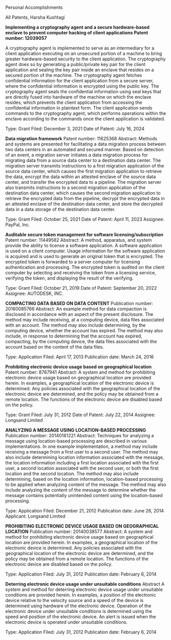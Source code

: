 
Personal Accomplishments

All Patents, Harsha Kushtagi

**Implementing a cryptography agent and a secure hardware-based enclave to prevent computer hacking of client applications
Patent number: 12039057**

A cryptography agent is implemented to serve as an intermediary for a client application executing on an unsecured portion of a machine to bring greater hardware-based security to the client application. The cryptography agent does so by generating a public/private key pair for the client application and sealing the key pair inside an enclave that resides on a secured portion of the machine. The cryptography agent fetches confidential information for the client application from a secure server, where the confidential information is encrypted using the public key. The cryptography agent seals the confidential information using seal keys that are directly fused into hardware of the machine on which the enclave resides, which prevents the client application from accessing the confidential information in plaintext form. The client application sends commands to the cryptography agent, which performs operations within the enclave according to the commands once the client application is validated.

Type: Grant
Filed: December 3, 2021
Date of Patent: July 16, 2024

**Data migration framework**
Patent number: 11625368
Abstract: Methods and systems are presented for facilitating a data migration process between two data centers in an automated and secured manner. Based on detection of an event, a migration server initiates a data migration process for migrating data from a source data center to a destination data center. The migration server transmits instructions to a first migration application of the source data center, which causes the first migration application to retrieve the data, encrypt the data within an attested enclave of the source data center, and transfer the encrypted data to a pipeline. The migration server also transmits instructions to a second migration application of the destination data center, which causes the second migration application to retrieve the encrypted data from the pipeline, decrypt the encrypted data in an attested enclave of the destination data center, and store the decrypted data in a data storage of the destination data center.

Type: Grant
Filed: October 25, 2021
Date of Patent: April 11, 2023
Assignee: PayPal, Inc.

**Auditable secure token management for software licensing/subscription**
Patent number: 11449582
Abstract: A method, apparatus, and system provide the ability to license a software application. A software application is used on a client computer. Usage information for the software application is acquired and is used to generate an original token that is encrypted. The encrypted token is forwarded to a server computer for licensing authentication and processing. The encrypted token is audited on the client computer by selecting and receiving the token from a licensing service, verifying the token, and displaying the result of the verifying.

Type: Grant
Filed: October 21, 2019
Date of Patent: September 20, 2022
Assignee: AUTODESK, INC.

**COMPACTING DATA BASED ON DATA CONTENT**
Publication number: 20160085766
Abstract: An example method for data compaction is disclosed in accordance with an aspect of the present disclosure. The method may include receiving, at a computing device, data files associated with an account. The method may also include determining, by the computing device, whether the account has expired. The method may also include, in response to determining that the account has expired, compacting, by the computing device, the data files associated with the account based on the content of the data files.

Type: Application
Filed: April 17, 2013
Publication date: March 24, 2016

**Prohibiting electronic device usage based on geographical location**
Patent number: 8787941
Abstract: A system and method for prohibiting electronic device usage based on geographical location are provided herein. In examples, a geographical location of the electronic device is determined. Any policies associated with the geographical location of the electronic device are determined, and the policy may be obtained from a remote location. The functions of the electronic device are disabled based on the policy.

Type: Grant
Filed: July 31, 2012
Date of Patent: July 22, 2014
Assignee: Longsand Limited

**ANALYZING A MESSAGE USING LOCATION-BASED PROCESSING**
Publication number: 20140181221
Abstract: Techniques for analyzing a message using location-based processing are described in various implementations. In one example implementation, a method may include receiving a message from a first user to a second user. The method may also include determining location information associated with the message, the location information including a first location associated with the first user, a second location associated with the second user, or both the first location and the second location. The method may also include determining, based on the location information, location-based processing to be applied when analyzing content of the message. The method may also include analyzing the content of the message to determine whether the message contains potentially unintended content using the location-based processing.

Type: Application
Filed: December 21, 2012
Publication date: June 26, 2014
Applicant: Longsand Limited

**PROHIBITING ELECTRONIC DEVICE USAGE BASED ON GEOGRAPHICAL LOCATION**
Publication number: 20140038577
Abstract: A system and method for prohibiting electronic device usage based on geographical location are provided herein. In examples, a geographical location of the electronic device is determined. Any policies associated with the geographical location of the electronic device are determined, and the policy may be obtained from a remote location. The functions of the electronic device are disabled based on the policy.

Type: Application
Filed: July 31, 2012
Publication date: February 6, 2014

**Deterring electronic device usage under unsuitable conditions**
Abstract
A system and method for deterring electronic device usage under unsuitable conditions are provided herein. In examples, a position of the electronic device relative to the velocity source and a speed of the device is determined using hardware of the electronic device. Operation of the electronic device under unsuitable conditions is determined using the speed and position of the electronic device. An alert is issued when the electronic device is operated under unsuitable conditions.

Type: Application
Filed: July 31, 2012
Publication date: February 6, 2014

